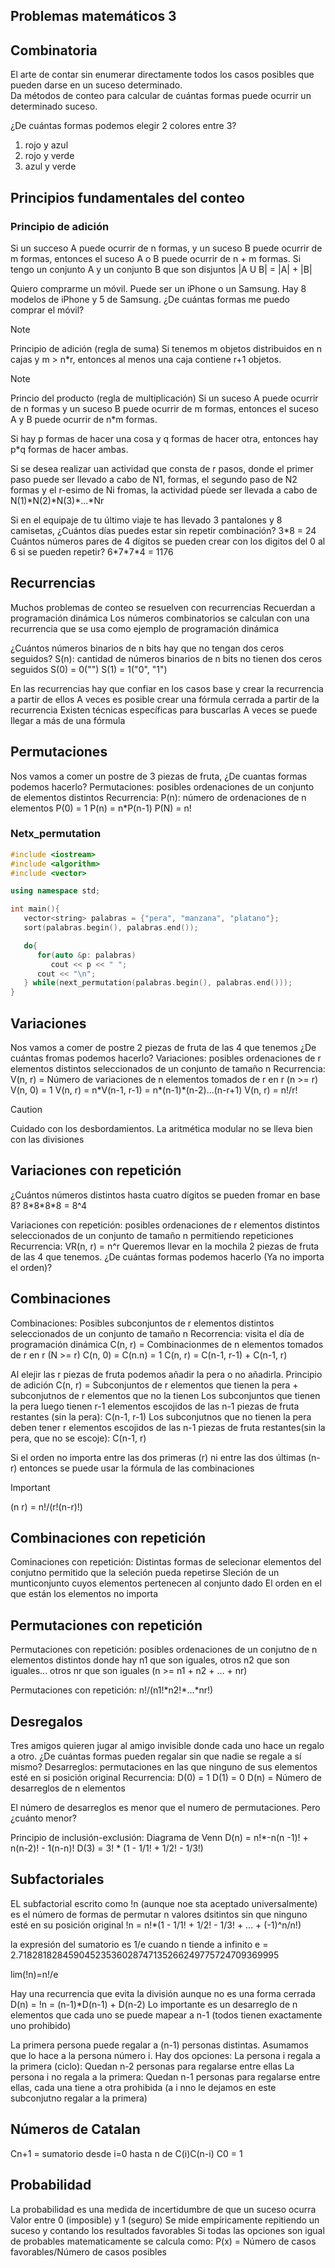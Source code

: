 ## Problemas matemáticos 3

## Combinatoria

El arte de contar sin enumerar directamente todos los casos posibles que pueden darse en un suceso determinado.  
Da métodos de conteo para calcular de cuántas formas puede ocurrir un determinado suceso.

¿De cuántas formas podemos elegir 2 colores entre 3?

1. rojo y azul
2. rojo y verde
3. azul y verde

## Principios fundamentales del conteo

### Principio de adición

Si un succeso A puede ocurrir de n formas, y un suceso B puede ocurrir de m formas, entonces el suceso A o B puede ocurrir de n + m formas.
Si tengo un conjunto A y un conjunto B que son disjuntos |A U B| = |A| + |B|

Quiero comprarme un móvil. Puede ser un iPhone o un Samsung. Hay 8 modelos de iPhone y 5 de Samsung. ¿De cuántas formas me puedo comprar el móvil?

> [!NOTE]
> Principio de adición (regla de suma)
> Si tenemos m objetos distribuidos en n cajas y m > n\*r, entonces al menos una caja contiene r+1 objetos.

> [!NOTE]
> Princio del producto (regla de multiplicación)
> Si un suceso A puede ocurrir de n formas y un suceso B puede ocurrir de m formas, entonces el suceso A y B puede ocurrir de n\*m formas.

Si hay p formas de hacer una cosa y q formas de hacer otra, entonces hay p\*q formas de hacer ambas.

Si se desea realizar uan actividad que consta de r pasos, donde el primer paso puede ser llevado a cabo de N1, formas, el segundo paso de N2 formas y el r-esimo de Ni fromas, la actividad pùede ser llevada a cabo de N(1)\*N(2)\*N(3)\*...\*Nr

Si en el equipaje de tu último viaje te has llevado 3 pantalones y 8 camisetas, ¿Cuántos días puedes estar sin repetir combinación?
3\*8 = 24
Cuántos números pares de 4 dígitos se pueden crear con los digitos del 0 al 6 si se pueden repetir?
6\*7\*7\*4 = 1176

## Recurrencias

Muchos problemas de conteo se resuelven con recurrencias
Recuerdan a programación dinámica
Los números combinatorios se calculan con una recurrencia que se usa como ejemplo de programación dinámica

¿Cuántos números binarios de n bits hay que no tengan dos ceros seguidos?
S(n): cantidad de números binarios de n bits no tienen dos ceros seguidos
S(0) = 0("")
S(1) = 1("0", "1")

En las recurrencias hay que confiar en los casos base y crear la recurrencia a partir de ellos
A veces es posible crear una fórmula cerrada a partir de la recurrencia
Existen técnicas específicas para buscarlas
A veces se puede llegar a más de una fórmula

## Permutaciones

Nos vamos a comer un postre de 3 piezas de fruta, ¿De cuantas formas podemos hacerlo?
Permutaciones: posibles ordenaciones de un conjunto de elementos distintos
Recurrencia:
P(n): número de ordenaciones de n elementos
P(0) = 1
P(n) = n\*P(n-1)
P(N) = n!

### Netx_permutation

```cpp
#include <iostream>
#include <algorithm>
#include <vector>

using namespace std;

int main(){
   vector<string> palabras = {"pera", "manzana", "platano"};
   sort(palabras.begin(), palabras.end());

   do{
      for(auto &p: palabras)
         cout << p << " ";
      cout << "\n";
   } while(next_permutation(palabras.begin(), palabras.end()));
}
```

## Variaciones

Nos vamos a comer de postre 2 piezas de fruta de las 4 que tenemos ¿De cuántas fromas podemos hacerlo?
Variaciones: posibles ordenaciones de r elementos distintos seleccionados de un conjunto de tamaño n
Recurrencia:
V(n, r) = Número de variaciones de n elementos tomados de r en r (n >= r)
V(n, 0) = 1
V(n, r) = n\*V(n-1, r-1) = n\*(n-1)\*(n-2)...(n-r+1)
V(n, r) = n!/r!

> [!CAUTION]
> Cuidado con los desbordamientos. La aritmética modular no se lleva bien con las divisiones

## Variaciones con repetición

¿Cuántos números distintos hasta cuatro dígitos se pueden fromar en base 8?
8\*8\*8\*8 = 8^4

Variaciones con repetición: posibles ordenaciones de r elementos distintos seleccionados de un conjunto de tamaño n permitiendo repeticiones
Recurrencia:
VR(n, r) = n^r
Queremos llevar en la mochila 2 piezas de fruta de las 4 que tenemos. ¿De cuántas formas podemos hacerlo (Ya no importa el orden)?

## Combinaciones

Combinaciones: Posibles subconjuntos de r elementos distintos seleccionados de un conjunto de tamaño n
Recorrencia: visita el día de programación dinámica
C(n, r) = Combinacionmes de n elementos tomados de r en r (N >= r)
C(n, 0) = C(n.n) = 1
C(n, r) = C(n-1, r-1) + C(n-1, r)

Al elejir las r piezas de fruta podemos añadir la pera o no añadirla.
Principio de adición
C(n, r) = Subconjuntos de r elementos que tienen la pera + subconjutnos de r elementos que no la tienen
Los subconjuntos que tienen la pera luego tienen r-1 elementos escojidos de las n-1 piezas de fruta restantes (sin la pera):
C(n-1, r-1)
Los subconjutnos que no tienen la pera deben tener r elementos escojidos de las n-1 piezas de fruta restantes(sin la pera, que no se escoje):
C(n-1, r)

Si el orden no importa entre las dos primeras (r) ni entre las dos últimas (n-r) entonces se puede usar la fórmula de las combinaciones

> [!IMPORTANT]
> (n r) = n!/(r!(n-r)!)

## Combinaciones con repetición

Cominaciones con repetición: Distintas formas de selecionar elementos del conjutno permitido que la seleción pueda repetirse
Sleción de un munticonjunto cuyos elementos pertenecen al conjunto dado
El orden en el que están los elementos no importa

## Permutaciones con repetición

Permutaciones con repetición: posibles ordenaciones de un conjutno de n elementos distintos donde hay n1 que son iguales, otros n2 que son iguales... otros nr que son iguales (n >= n1 + n2 + ... + nr)

Permutaciones con repetición: n!/(n1!\*n2!\*...\*nr!)

## Desregalos

Tres amigos quieren jugar al amigo invisible donde cada uno hace un regalo a otro. ¿De cuántas formas pueden regalar sin que nadie se regale a sí mismo?
Desarreglos: permutaciones en las que ninguno de sus elementos esté en si posición original
Recurrencia:
D(0) = 1
D(1) = 0
D(n) = Número de desarreglos de n elementos

El número de desarreglos es menor que el numero de permutaciones. Pero ¿cuánto menor?

Principio de inclusión-exclusión: Diagrama de Venn
D(n) = n!\*-n(n -1)! + n(n-2)! - 1(n-n)!
D(3) = 3! \* (1 - 1/1! + 1/2! - 1/3!)

## Subfactoriales

EL subfactorial escrito como !n (aunque noe sta aceptado universalmente) es el número de formas de permutar n valores dsitintos sin que ninguno esté en su posición original
!n = n!\*(1 - 1/1! + 1/2! - 1/3! + ... + (-1)^n/n!)

la expresión del sumatorio es 1/e cuando n tiende a infinito
e = 2.71828182845904523536028747135266249775724709369995

lim(!n)=n!/e

Hay una recurrencia que evita la división aunque no es una forma cerrada
D(n) = !n = (n-1)\*D(n-1) + D(n-2)
Lo importante es un desarreglo de n elementos que cada uno se puede mapear a n-1 (todos tienen exactamente uno prohibido)

La primera persona puede regalar a (n-1) personas distintas. Asumamos que lo hace a la persona número i.
Hay dos opciones:
La persona i regala a la primera (ciclo): Quedan n-2 personas para regalarse entre ellas
La persona i no regala a la primera: Quedan n-1 personas para regalarse entre ellas, cada una tiene a otra prohibida (a i nno le dejamos en este subconjutno regalar a la primera)

## Números de Catalan

Cn+1 = sumatorio desde i=0 hasta n de C(i)C(n-i)
C0 = 1

## Probabilidad

La probabilidad es una medida de incertidumbre de que un suceso ocurra
Valor entre 0 (imposible) y 1 (seguro)
Se mide empíricamente repitiendo un suceso y contando los resultados favorables
Si todas las opciones son igual de probables matematicamente se calcula como:
P(x) = Número de casos favorables/Número de casos posibles
